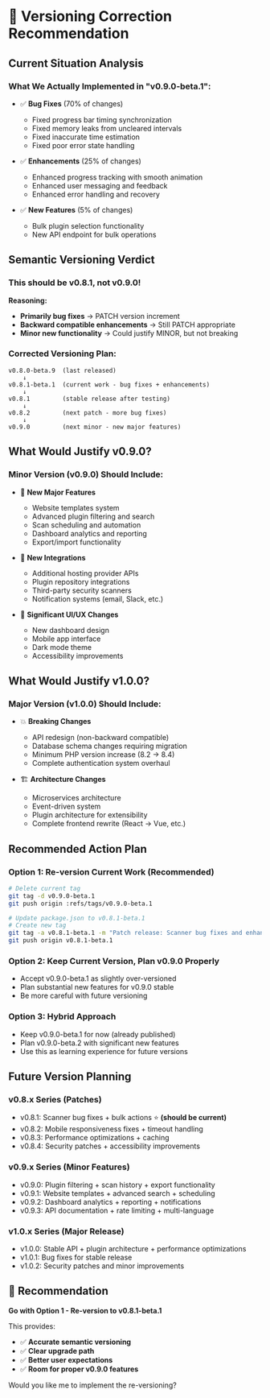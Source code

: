 # 🔢 Versioning Correction Recommendation

## **Current Situation Analysis**

### **What We Actually Implemented in "v0.9.0-beta.1":**
- ✅ **Bug Fixes** (70% of changes)
  - Fixed progress bar timing synchronization 
  - Fixed memory leaks from uncleared intervals
  - Fixed inaccurate time estimation
  - Fixed poor error state handling

- ✅ **Enhancements** (25% of changes)
  - Enhanced progress tracking with smooth animation
  - Enhanced user messaging and feedback
  - Enhanced error handling and recovery

- ✅ **New Features** (5% of changes)
  - Bulk plugin selection functionality
  - New API endpoint for bulk operations

## **Semantic Versioning Verdict**

### **This should be v0.8.1, not v0.9.0!**

**Reasoning:**
- **Primarily bug fixes** → PATCH version increment
- **Backward compatible enhancements** → Still PATCH appropriate  
- **Minor new functionality** → Could justify MINOR, but not breaking

### **Corrected Versioning Plan:**

```
v0.8.0-beta.9  (last released)
    ↓
v0.8.1-beta.1  (current work - bug fixes + enhancements)
    ↓
v0.8.1         (stable release after testing)
    ↓
v0.8.2         (next patch - more bug fixes)
    ↓
v0.9.0         (next minor - new major features)
```

## **What Would Justify v0.9.0?**

### **Minor Version (v0.9.0) Should Include:**
- 🎯 **New Major Features**
  - Website templates system
  - Advanced plugin filtering and search
  - Scan scheduling and automation
  - Dashboard analytics and reporting
  - Export/import functionality

- 🔌 **New Integrations**
  - Additional hosting provider APIs
  - Plugin repository integrations
  - Third-party security scanners
  - Notification systems (email, Slack, etc.)

- 🎨 **Significant UI/UX Changes**
  - New dashboard design
  - Mobile app interface
  - Dark mode theme
  - Accessibility improvements

## **What Would Justify v1.0.0?**

### **Major Version (v1.0.0) Should Include:**
- 💥 **Breaking Changes**
  - API redesign (non-backward compatible)
  - Database schema changes requiring migration
  - Minimum PHP version increase (8.2 → 8.4)
  - Complete authentication system overhaul

- 🏗️ **Architecture Changes**
  - Microservices architecture
  - Event-driven system
  - Plugin architecture for extensibility
  - Complete frontend rewrite (React → Vue, etc.)

## **Recommended Action Plan**

### **Option 1: Re-version Current Work (Recommended)**
```bash
# Delete current tag
git tag -d v0.9.0-beta.1
git push origin :refs/tags/v0.9.0-beta.1

# Update package.json to v0.8.1-beta.1
# Create new tag
git tag -a v0.8.1-beta.1 -m "Patch release: Scanner bug fixes and enhancements"
git push origin v0.8.1-beta.1
```

### **Option 2: Keep Current Version, Plan v0.9.0 Properly**
- Accept v0.9.0-beta.1 as slightly over-versioned
- Plan substantial new features for v0.9.0 stable
- Be more careful with future versioning

### **Option 3: Hybrid Approach**
- Keep v0.9.0-beta.1 for now (already published)
- Plan v0.9.0-beta.2 with significant new features
- Use this as learning experience for future versions

## **Future Version Planning**

### **v0.8.x Series (Patches)**
- v0.8.1: Scanner bug fixes + bulk actions ⭐ **(should be current)**
- v0.8.2: Mobile responsiveness fixes + timeout handling
- v0.8.3: Performance optimizations + caching
- v0.8.4: Security patches + accessibility improvements

### **v0.9.x Series (Minor Features)**
- v0.9.0: Plugin filtering + scan history + export functionality
- v0.9.1: Website templates + advanced search + scheduling
- v0.9.2: Dashboard analytics + reporting + notifications
- v0.9.3: API documentation + rate limiting + multi-language

### **v1.0.x Series (Major Release)**
- v1.0.0: Stable API + plugin architecture + performance optimizations
- v1.0.1: Bug fixes for stable release
- v1.0.2: Security patches and minor improvements

## 🎯 **Recommendation**

**Go with Option 1 - Re-version to v0.8.1-beta.1**

This provides:
- ✅ **Accurate semantic versioning**
- ✅ **Clear upgrade path**
- ✅ **Better user expectations**
- ✅ **Room for proper v0.9.0 features**

Would you like me to implement the re-versioning?
